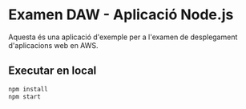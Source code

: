 # Examen DAW - Aplicació Node.js

Aquesta és una aplicació d'exemple per a l'examen de desplegament d'aplicacions web en AWS.

## Executar en local
```sh
npm install
npm start
```
